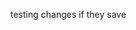 <!-- // <div key={concert.id} className="concert-card">
                    {/* Artist: {this.concert.artist} <br/>
                    Concert Title: {this.concert.concert_title} <br/>
                    Venue:{this.concert.venue} <br/>
                    Date:{this.concert.date} <br/>
                    Genre:{this.concert.genre} <br/>
                    Comment: {this.concert.comment} <br/>
                    <div>
                        <button classname="delete-button" onClick={() => this.handleClick(concert)}>Delete</button>
                    </div> */}
                    
                // </div>) -->

<!-- 
// const mapStateToProps = (state, ownProps) => {
   
 
//      return {
//         concerts: displayConcerts,
//         loading: state.loading
//     }
// }

// const mapDispatchToProps = (dispatch) => {
//     return {
//         fetchConcerts: () => dispatch(fetchConcerts())
//     }
// } -->

testing changes if they save
